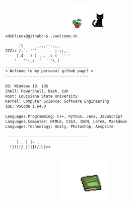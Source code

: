 <div align="center">
    <img src="img/giphy (2).gif" alt="Book" width="75" height="75" /><img src="img/giphy.gif" alt="Book" width="50" height="50" />
</div>

```console
adeblieux@github:~$ ./welcome.sh
```
```
      |\      _,,,---,,_
ZZZzz /,`.-'`'    -.  ;-;;,_
     |,4-  ) )-,_. ,\ (  `'-'
    '---''(_/--'  `-'\_)  
_____________________________________
< Welcome to my personal github page! >
------------------------------------- 

OS: Windows 10, iOS
Shell: PowerShell, bash, zsh
Host: Louisiana State University
Kernel: Computer Science: Software Engineering
IDE: VSCode 1.64.0

Languages.Programming: C++, Python, Java, JavaScript
Languages.Computer: HTML5, CSS3, JSON, LaTeX, Markdown
Languages.Technology: Unity, Photoshop, Aesprite

------------------------------------- 
     | _ | |. _     
- (|(|(/_|)||(/_L|><

```


<div align="center">
    <a href="https://github.com/adeblieux/adeblieux/issues/1">
        <img src="img/giphy (1).gif" alt="Book" width="150" height="150" />
    </a>
</div>

